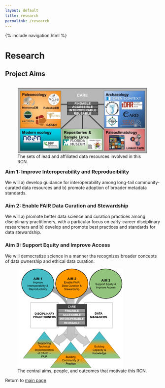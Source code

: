 ```yaml
---
layout: default
title: research
permalink: /research
---
```

<style>
 
</style>

{% include navigation.html %}

<h1> Research </h1>

<h2> Project Aims </h2>

<figure style="float:right">
  <img src="./images/fairos-stakeholders.jpg" alt="Stakeholders" style="float:right">
 <figcaption>The sets of lead and affiliated data resources involved in this RCN. </figcaption>
 </figure>
<h3> Aim 1: Improve Interoperability and Reproducibility </h3>
<p> We will a) develop guidance for interoperability among long-tail community-curated data resources and
b) promote adoption of broader metadata standards. </p>
<h3> Aim 2: Enable FAIR Data Curation and Stewardship </h3>
<p>  We will a) promote better data science and curation practices among disciplinary practitioners, with a particular focus on early-career disciplinary researchers and b) develop and promote best practices and standards for data stewardship. </p>
<h3> Aim 3: Support Equity and Improve Access </h3>
<p> We will democratize science in a manner tha recognizes broader concepts of data ownership and ethical data curation. </p>

<figure>
  <img src="./images/rcn_aims.png" alt="goals" style="display:block" align="absbottom">
  <figcaption>The central aims, people, and outcomes that motivate this RCN. </figcaption>
 </figure>
 
Return to [main page](home.md)

